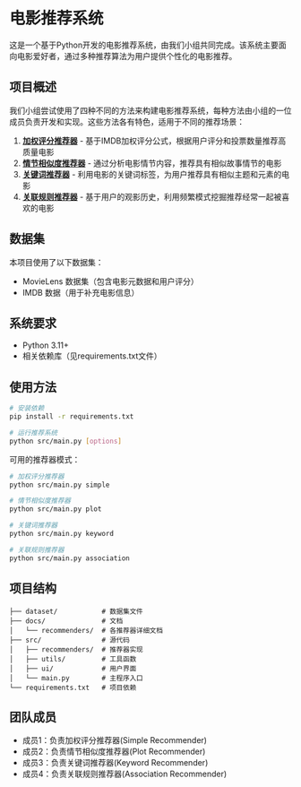 # 电影推荐系统

这是一个基于Python开发的电影推荐系统，由我们小组共同完成。该系统主要面向电影爱好者，通过多种推荐算法为用户提供个性化的电影推荐。

## 项目概述

我们小组尝试使用了四种不同的方法来构建电影推荐系统，每种方法由小组的一位成员负责开发和实现。这些方法各有特色，适用于不同的推荐场景：

1. [**加权评分推荐器**](docs/recommenders/simple_recommender.md) - 基于IMDB加权评分公式，根据用户评分和投票数量推荐高质量电影
2. [**情节相似度推荐器**](docs/recommenders/plot_recommender.md) - 通过分析电影情节内容，推荐具有相似故事情节的电影
3. [**关键词推荐器**](docs/recommenders/keyword_recommender.md) - 利用电影的关键词标签，为用户推荐具有相似主题和元素的电影
4. [**关联规则推荐器**](docs/recommenders/association_recommender.md) - 基于用户的观影历史，利用频繁模式挖掘推荐经常一起被喜欢的电影

## 数据集

本项目使用了以下数据集：
- MovieLens 数据集（包含电影元数据和用户评分）
- IMDB 数据（用于补充电影信息）

## 系统要求

- Python 3.11+
- 相关依赖库（见requirements.txt文件）

## 使用方法

```bash
# 安装依赖
pip install -r requirements.txt

# 运行推荐系统
python src/main.py [options]
```

可用的推荐器模式：
```bash
# 加权评分推荐器
python src/main.py simple

# 情节相似度推荐器
python src/main.py plot

# 关键词推荐器
python src/main.py keyword

# 关联规则推荐器
python src/main.py association
```

## 项目结构

```
├── dataset/           # 数据集文件
├── docs/              # 文档
│   └── recommenders/  # 各推荐器详细文档
├── src/               # 源代码
│   ├── recommenders/  # 推荐器实现
│   ├── utils/         # 工具函数
│   ├── ui/            # 用户界面
│   └── main.py        # 主程序入口
└── requirements.txt   # 项目依赖
```

## 团队成员

- 成员1：负责加权评分推荐器(Simple Recommender)
- 成员2：负责情节相似度推荐器(Plot Recommender)
- 成员3：负责关键词推荐器(Keyword Recommender)
- 成员4：负责关联规则推荐器(Association Recommender)
